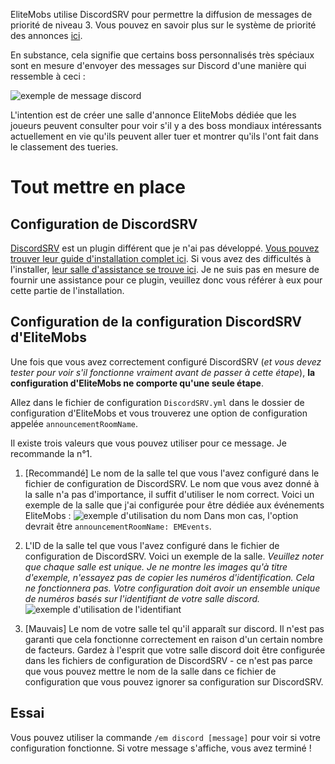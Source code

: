 EliteMobs utilise DiscordSRV pour permettre la diffusion de messages de priorité de niveau 3. Vous pouvez en savoir plus sur le système de priorité des annonces [ici]($language$/elitemobs/announcement_priority_system.md).

En substance, cela signifie que certains boss personnalisés très spéciaux sont en mesure d'envoyer des messages sur Discord d'une manière qui ressemble à ceci :

![exemple de message discord](https://i.imgur.com/sIndft0.png)

L'intention est de créer une salle d'annonce EliteMobs dédiée que les joueurs peuvent consulter pour voir s'il y a des boss mondiaux intéressants actuellement en vie qu'ils peuvent aller tuer et montrer qu'ils l'ont fait dans le classement des tueries.

# Tout mettre en place

## Configuration de DiscordSRV

[DiscordSRV](https://www.spigotmc.org/resources/discordsrv.18494/) est un plugin différent que je n'ai pas développé. [Vous pouvez trouver leur guide d'installation complet ici](https://github.com/discordsrv/discordsrv/wiki/Installation). Si vous avez des difficultés à l'installer, [leur salle d'assistance se trouve ici](https://discord.discordsrv.com/). Je ne suis pas en mesure de fournir une assistance pour ce plugin, veuillez donc vous référer à eux pour cette partie de l'installation.

## Configuration de la configuration DiscordSRV d'EliteMobs

Une fois que vous avez correctement configuré DiscordSRV (*et vous devez tester pour voir s'il fonctionne vraiment avant de passer à cette étape*), **la configuration d'EliteMobs ne comporte qu'une seule étape**.

Allez dans le fichier de configuration `DiscordSRV.yml` dans le dossier de configuration d'EliteMobs et vous trouverez une option de configuration appelée `announcementRoomName`.

Il existe trois valeurs que vous pouvez utiliser pour ce message. Je recommande la n°1.

1. [Recommandé] Le nom de la salle tel que vous l'avez configuré dans le fichier de configuration de DiscordSRV. Le nom que vous avez donné à la salle n'a pas d'importance, il suffit d'utiliser le nom correct. Voici un exemple de la salle que j'ai configurée pour être dédiée aux événements EliteMobs :
   ![exemple d'utilisation du nom](https://i.imgur.com/a2kMWXv.png)
   Dans mon cas, l'option devrait être `announcementRoomName: EMEvents`.

2. L'ID de la salle tel que vous l'avez configuré dans le fichier de configuration de DiscordSRV. Voici un exemple de la salle. *Veuillez noter que chaque salle est unique. Je ne montre les images qu'à titre d'exemple, n'essayez pas de copier les numéros d'identification. Cela ne fonctionnera pas. Votre configuration doit avoir un ensemble unique de numéros basés sur l'identifiant de votre salle discord.*
   ![exemple d'utilisation de l'identifiant](https://i.imgur.com/CGElkdh.png)
3. [Mauvais] Le nom de votre salle tel qu'il apparaît sur discord. Il n'est pas garanti que cela fonctionne correctement en raison d'un certain nombre de facteurs. Gardez à l'esprit que votre salle discord doit être configurée dans les fichiers de configuration de DiscordSRV - ce n'est pas parce que vous pouvez mettre le nom de la salle dans ce fichier de configuration que vous pouvez ignorer sa configuration sur DiscordSRV.

## Essai
Vous pouvez utiliser la commande `/em discord [message]` pour voir si votre configuration fonctionne. Si votre message s'affiche, vous avez terminé !
